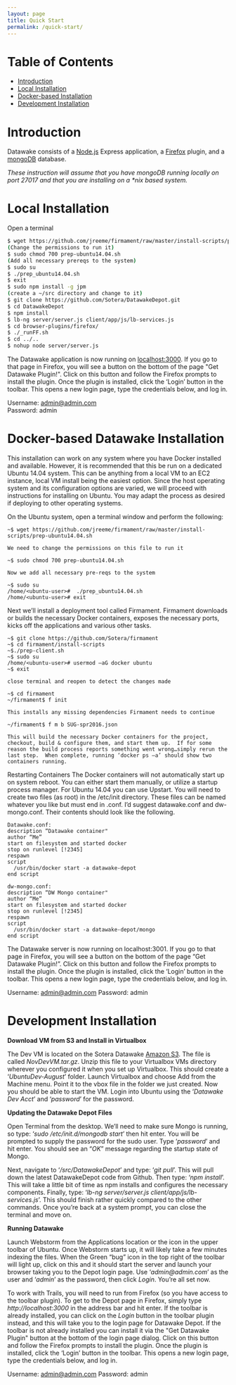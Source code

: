 ```yaml
---
layout: page
title: Quick Start
permalink: /quick-start/
---
```


# Table of Contents
- [Introduction](#introduction)
- [Local Installation](#installation)
- [Docker-based Installation](#docker)
- [Development Installation](#devinstallation)

# Introduction <a id="introduction"></a>
Datawake consists of a [Node.js](https://nodejs.org/en/) Express application, a [Firefox](https://www.mozilla.org/en-US/firefox/new/) plugin, and a [mongoDB](https://www.mongodb.org/) database.

_These instruction will assume that you have mongoDB running locally on port 27017 and that you are installing on a *nix based system._

# Local Installation <a id="installation"></a>
Open a terminal

```bash
$ wget https://github.com/jreeme/firmament/raw/master/install-scripts/prep-ubuntu14.04.sh
(Change the permissions to run it)
$ sudo chmod 700 prep-ubuntu14.04.sh
(Add all necessary prereqs to the system)
$ sudo su
$ ./prep_ubuntu14.04.sh
$ exit
$ sudo npm install -g jpm 
(create a ~/src directory and change to it)
$ git clone https://github.com/Sotera/DatawakeDepot.git  
$ cd DatawakeDepot  
$ npm install
$ lb-ng server/server.js client/app/js/lb-services.js
$ cd browser-plugins/firefox/  
$ ./_runFF.sh  
$ cd ../..  
$ nohup node server/server.js  
```
  
The Datawake application is now running on [localhost:3000](http://localhost:3000). If you go to that page in Firefox, you will see a button on the bottom of the page "Get Datawake Plugin!". Click on this button and follow the Firefox prompts to install the plugin.  Once the plugin is installed, click the ‘Login’ button in the toolbar.  This opens a new login page, type the credentials below, and log in.

Username: admin@admin.com  
Password: admin  

# Docker-based Datawake Installation <a id="docker"></a>
This installation can work on any system where you have Docker installed and available.  However, it is recommended that this be run on a dedicated Ubuntu 14.04 system.  This can be anything from a local VM to an EC2 instance, local VM install being the easiest option.  Since the host operating system and its configuration options are varied, we will proceed with instructions for installing on Ubuntu.  You may adapt the process as desired if deploying to other operating systems.

On the Ubuntu system, open a terminal window and perform the following:

```
~$ wget https://github.com/jreeme/firmament/raw/master/install-scripts/prep-ubuntu14.04.sh

We need to change the permissions on this file to run it

~$ sudo chmod 700 prep-ubuntu14.04.sh

Now we add all necessary pre-reqs to the system

~$ sudo su
/home/<ubuntu-user>#  ./prep_ubuntu14.04.sh
/home/<ubuntu-user># exit 
```

Next we’ll install a deployment tool called Firmament.  Firmament downloads or builds the necessary Docker containers, exposes the necessary ports, kicks off the applications and various other tasks.

```
~$ git clone https://github.com/Sotera/firmament
~$ cd firmament/install-scripts
~$./prep-client.sh
~$ sudo su 
/home/<ubuntu-user># usermod –aG docker ubuntu
~$ exit

close terminal and reopen to detect the changes made

~$ cd firmament
~/firmament$ f init

This installs any missing dependencies Firmament needs to continue

~/firmament$ f m b SUG-spr2016.json

This will build the necessary Docker containers for the project, checkout, build & configure them, and start them up.  If for some reason the build process reports something went wrong…simply rerun the last step.  When complete, running ‘docker ps –a’ should show two containers running.
```

Restarting Containers
The Docker containers will not automatically start up on system reboot.  You can either start them manually, or utilize a startup process manager.  For Ubuntu 14.04 you can use Upstart.  You will need to create two files (as root) in the /etc/init directory.  These files can be named whatever you like but must end in .conf.  I’d suggest datawake.conf and dw-mongo.conf.  Their contents should look like the following.

```
Datawake.conf:
description “Datawake container"
author “Me”
start on filesystem and started docker
stop on runlevel [!2345]
respawn
script
  /usr/bin/docker start -a datawake-depot
end script

dw-mongo.conf:
description “DW Mongo container"
author “Me”
start on filesystem and started docker
stop on runlevel [!2345]
respawn
script
  /usr/bin/docker start -a datawake-depot/mongo
end script
```

The Datawake server is now running on localhost:3001. If you go to that page in Firefox, you will see a button on the bottom of the page “Get Datawake Plugin!”. Click on this button and follow the Firefox prompts to install the plugin.  Once the plugin is installed, click the ‘Login’ button in the toolbar.  This opens a new login page, type the credentials below, and log in.

Username: admin@admin.com
Password: admin


# Development Installation <a id="devinstallation"></a>
<span>__Download VM from S3 and Install in Virtualbox__</span>
 
The Dev VM is located on the Sotera Datawake [Amazon S3](https://console.aws.amazon.com/s3/home?region=us-east-1&bucket=soterastuff&prefix=Datawake_Dev/).  The file is called _NovDevVM.tar.gz_.  Unzip this file to your Virtualbox VMs directory wherever you configured it when you set up Virtualbox.  This should create a ‘_UbuntuDev-August_’ folder.  Launch Virtualbox and choose Add from the Machine menu.  Point it to the vbox file in the folder we just created.  Now you should be able to start the VM.  Login into Ubuntu using the ‘_Datawake Dev Acct_’  and ‘_password_’ for the password.
 
__Updating the Datawake Depot Files__
 
Open Terminal from the desktop.  We’ll need to make sure Mongo is running, so type: ‘_sudo /etc/init.d/mongodb start_’ then hit enter.  You will be prompted to supply the password for the sudo user.  Type ‘_password_’ and hit enter.  You should see an “_OK_” message regarding the startup state of Mongo.
 
Next, navigate to ‘_/src/DatawakeDepot_’ and type: ‘_git pull_’.  This will pull down the latest DatawakeDepot code from Github.  Then type: ‘_npm install_’.  This will take a little bit of time as npm installs and configures the necessary components.  Finally, type: ‘_lb-ng server/server.js client/app/js/lb-services.js_’.  This should finish rather quickly compared to the other commands.  Once you’re back at a system prompt, you can close the terminal and move on.
 
__Running Datawake__
 
Launch Webstorm from the Applications location or the icon in the upper toolbar of Ubuntu.  Once Webstorm starts up, it will likely take a few minutes indexing the files.  When the Green “bug” icon in the top right of the toolbar will light up, click on this and it should start the server and launch your browser taking you to the Depot login page.  Use ‘_admin@admin.com_’ as the user and ‘_admin_’ as the password, then click _Login_.  You’re all set now.
 
To work with Trails, you will need to run from Firefox (so you have access to the toolbar plugin).  To get to the Depot page in Firefox, simply type _http://localhost:3000_ in the address bar and hit enter.  If the toolbar is already installed, you can click on the _Login_ button in the toolbar plugin instead, and this will take you to the login page for Datawake Depot.  If the toolbar is not already installed you can install it via the "Get Datawake Plugin" button at the bottom of the login page dialog.  Click on this button and follow the Firefox prompts to install the plugin.  Once the plugin is installed, click the ‘Login’ button in the toolbar.  This opens a new login page, type the credentials below, and log in.

Username: admin@admin.com
Password: admin

